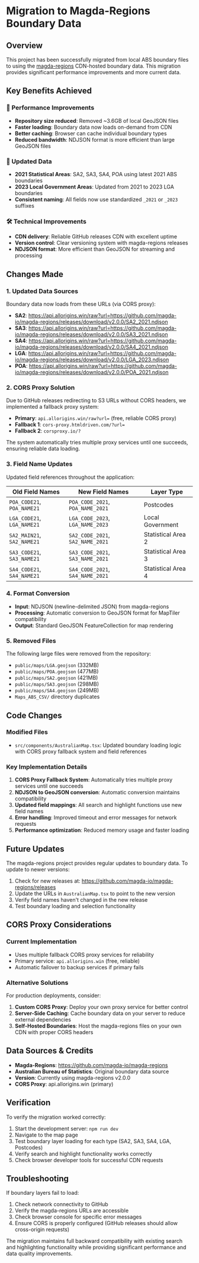 # Migration to Magda-Regions Boundary Data

## Overview

This project has been successfully migrated from local ABS boundary files to using the [magda-regions](https://github.com/magda-io/magda-regions) CDN-hosted boundary data. This migration provides significant performance improvements and more current data.

## Key Benefits Achieved

### 🚀 Performance Improvements
- **Repository size reduced**: Removed ~3.6GB of local GeoJSON files
- **Faster loading**: Boundary data now loads on-demand from CDN
- **Better caching**: Browser can cache individual boundary types
- **Reduced bandwidth**: NDJSON format is more efficient than large GeoJSON files

### 📅 Updated Data
- **2021 Statistical Areas**: SA2, SA3, SA4, POA using latest 2021 ABS boundaries
- **2023 Local Government Areas**: Updated from 2021 to 2023 LGA boundaries
- **Consistent naming**: All fields now use standardized `_2021` or `_2023` suffixes

### 🛠 Technical Improvements
- **CDN delivery**: Reliable GitHub releases CDN with excellent uptime
- **Version control**: Clear versioning system with magda-regions releases
- **NDJSON format**: More efficient than GeoJSON for streaming and processing

## Changes Made

### 1. Updated Data Sources
Boundary data now loads from these URLs (via CORS proxy):
- **SA2**: https://api.allorigins.win/raw?url=https://github.com/magda-io/magda-regions/releases/download/v2.0.0/SA2_2021.ndjson
- **SA3**: https://api.allorigins.win/raw?url=https://github.com/magda-io/magda-regions/releases/download/v2.0.0/SA3_2021.ndjson
- **SA4**: https://api.allorigins.win/raw?url=https://github.com/magda-io/magda-regions/releases/download/v2.0.0/SA4_2021.ndjson
- **LGA**: https://api.allorigins.win/raw?url=https://github.com/magda-io/magda-regions/releases/download/v2.0.0/LGA_2023.ndjson
- **POA**: https://api.allorigins.win/raw?url=https://github.com/magda-io/magda-regions/releases/download/v2.0.0/POA_2021.ndjson

### 2. CORS Proxy Solution
Due to GitHub releases redirecting to S3 URLs without CORS headers, we implemented a fallback proxy system:
- **Primary**: `api.allorigins.win/raw?url=` (free, reliable CORS proxy)
- **Fallback 1**: `cors-proxy.htmldriven.com/?url=`
- **Fallback 2**: `corsproxy.io/?`

The system automatically tries multiple proxy services until one succeeds, ensuring reliable data loading.

### 3. Field Name Updates
Updated field references throughout the application:

| Old Field Names | New Field Names | Layer Type |
|----------------|----------------|------------|
| `POA_CODE21`, `POA_NAME21` | `POA_CODE_2021`, `POA_NAME_2021` | Postcodes |
| `LGA_CODE21`, `LGA_NAME21` | `LGA_CODE_2023`, `LGA_NAME_2023` | Local Government |
| `SA2_MAIN21`, `SA2_NAME21` | `SA2_CODE_2021`, `SA2_NAME_2021` | Statistical Area 2 |
| `SA3_CODE21`, `SA3_NAME21` | `SA3_CODE_2021`, `SA3_NAME_2021` | Statistical Area 3 |
| `SA4_CODE21`, `SA4_NAME21` | `SA4_CODE_2021`, `SA4_NAME_2021` | Statistical Area 4 |

### 4. Format Conversion
- **Input**: NDJSON (newline-delimited JSON) from magda-regions
- **Processing**: Automatic conversion to GeoJSON format for MapTiler compatibility
- **Output**: Standard GeoJSON FeatureCollection for map rendering

### 5. Removed Files
The following large files were removed from the repository:
- `public/maps/LGA.geojson` (332MB)
- `public/maps/POA.geojson` (477MB)  
- `public/maps/SA2.geojson` (421MB)
- `public/maps/SA3.geojson` (298MB)
- `public/maps/SA4.geojson` (249MB)
- `Maps_ABS_CSV/` directory duplicates

## Code Changes

### Modified Files
- `src/components/AustralianMap.tsx`: Updated boundary loading logic with CORS proxy fallback system and field references

### Key Implementation Details
1. **CORS Proxy Fallback System**: Automatically tries multiple proxy services until one succeeds
2. **NDJSON to GeoJSON conversion**: Automatic conversion maintains compatibility
3. **Updated field mappings**: All search and highlight functions use new field names
4. **Error handling**: Improved timeout and error messages for network requests
5. **Performance optimization**: Reduced memory usage and faster loading

## Future Updates

The magda-regions project provides regular updates to boundary data. To update to newer versions:

1. Check for new releases at: https://github.com/magda-io/magda-regions/releases
2. Update the URLs in `AustralianMap.tsx` to point to the new version
3. Verify field names haven't changed in the new release
4. Test boundary loading and selection functionality

## CORS Proxy Considerations

### Current Implementation
- Uses multiple fallback CORS proxy services for reliability
- Primary service: `api.allorigins.win` (free, reliable)
- Automatic failover to backup services if primary fails

### Alternative Solutions
For production deployments, consider:
1. **Custom CORS Proxy**: Deploy your own proxy service for better control
2. **Server-Side Caching**: Cache boundary data on your server to reduce external dependencies
3. **Self-Hosted Boundaries**: Host the magda-regions files on your own CDN with proper CORS headers

## Data Sources & Credits

- **Magda-Regions**: https://github.com/magda-io/magda-regions
- **Australian Bureau of Statistics**: Original boundary data source
- **Version**: Currently using magda-regions v2.0.0
- **CORS Proxy**: api.allorigins.win (primary)

## Verification

To verify the migration worked correctly:
1. Start the development server: `npm run dev`
2. Navigate to the map page
3. Test boundary layer loading for each type (SA2, SA3, SA4, LGA, Postcodes)
4. Verify search and highlight functionality works correctly
5. Check browser developer tools for successful CDN requests

## Troubleshooting

If boundary layers fail to load:
1. Check network connectivity to GitHub
2. Verify the magda-regions URLs are accessible
3. Check browser console for specific error messages
4. Ensure CORS is properly configured (GitHub releases should allow cross-origin requests)

The migration maintains full backward compatibility with existing search and highlighting functionality while providing significant performance and data quality improvements. 